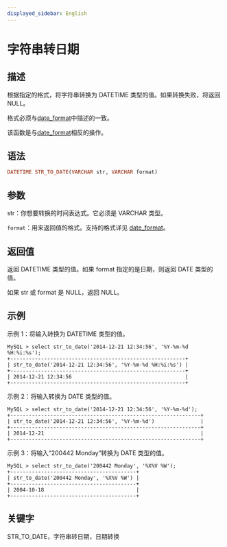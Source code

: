 ```yaml
---
displayed_sidebar: English
---
```


# 字符串转日期

## 描述

根据指定的格式，将字符串转换为 DATETIME 类型的值。如果转换失败，将返回 NULL。

格式必须与[date_format](./date_format.md)中描述的一致。

该函数是与[date_format](./date_format.md)相反的操作。

## 语法

```Haskell
DATETIME STR_TO_DATE(VARCHAR str, VARCHAR format)
```

## 参数

str：你想要转换的时间表达式。它必须是 VARCHAR 类型。

`format`：用来返回值的格式。支持的格式详见 [date_format](./date_format.md)。

## 返回值

返回 DATETIME 类型的值。如果 format 指定的是日期，则返回 DATE 类型的值。

如果 str 或 format 是 NULL，返回 NULL。

## 示例

示例 1：将输入转换为 DATETIME 类型的值。

```Plain
MySQL > select str_to_date('2014-12-21 12:34:56', '%Y-%m-%d %H:%i:%s');
+---------------------------------------------------------+
| str_to_date('2014-12-21 12:34:56', '%Y-%m-%d %H:%i:%s') |
+---------------------------------------------------------+
| 2014-12-21 12:34:56                                     |
+---------------------------------------------------------+
```

示例 2：将输入转换为 DATE 类型的值。

```Plain
MySQL > select str_to_date('2014-12-21 12:34:56', '%Y-%m-%d');
+--------------------------------------------------------------+
| str_to_date('2014-12-21 12:34:56', '%Y-%m-%d')               |
+--------------------------------------------------------------+
| 2014-12-21                                                   |
+--------------------------------------------------------------+
```

示例 3：将输入“200442 Monday”转换为 DATE 类型的值。

```Plain
MySQL > select str_to_date('200442 Monday', '%X%V %W');
+-----------------------------------------+
| str_to_date('200442 Monday', '%X%V %W') |
+-----------------------------------------+
| 2004-10-18                              |
+-----------------------------------------+
```

## 关键字

STR_TO_DATE，字符串转日期，日期转换
